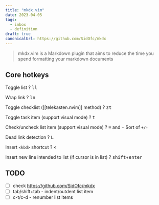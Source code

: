 ```yaml
---
title: "mkdx.vim"
date: 2023-04-05
tags:
  - inbox
  - definition
draft: true
canonicalUrl: https://github.com/SidOfc/mkdx
---
```


> mkdx.vim is a Markdown plugin that aims to reduce the time you spend formatting your markdown documents

## Core hotkeys

Toggle list
?
<kbd><leader>ll</kbd>

Wrap link
?
<kbd><leader>ln</kbd>

Toggle checklist ([[telekasten.nvim]] method)
?
<kbd><leader>zt</kbd>

Toggle task item (support visual mode)
?
<kbd><leader>t</kbd>

Check/uncheck list item (support visual mode)
?
<kbd><leader>=</kbd> and <kbd><leader>-</kbd>
Sort of `+/-`

Dead link detection
?
<kbd><leader>L</kbd>

Insert `<kbd>` shortcut
?
<kbd><<tab></kbd>

Insert new line intended to list (if cursor is in list)
?
<kbd>shift</kbd>+<kbd>enter</kbd>

## TODO

- [ ] check https://github.com/SidOfc/mkdx
- [ ] tab/shift+tab - indent/outdent list item
- [ ] c-t/c-d - renumber list items
